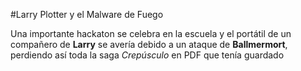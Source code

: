 ﻿#Larry Plotter y el Malware de Fuego

Una importante hackaton se celebra en la escuela y el portátil de un compañero de **Larry** se avería debido a un ataque de **Ballmermort**, perdiendo así toda la saga *Crepúsculo* en PDF que tenía guardado